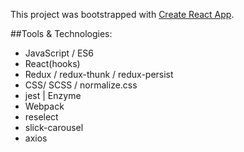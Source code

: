 
This project was bootstrapped with [Create React App](https://github.com/facebook/create-react-app).


##Tools & Technologies: 
  * JavaScript / ES6 
  * React(hooks)
  * Redux / redux-thunk / redux-persist
  * CSS/ SCSS / normalize.css
  * jest | Enzyme
  * Webpack 
  * reselect
  * slick-carousel
  * axios

